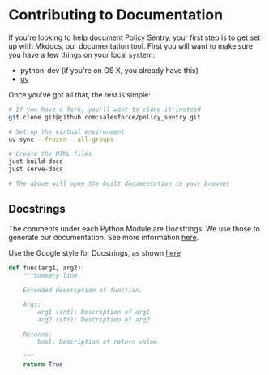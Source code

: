 Contributing to Documentation
=============================

If you're looking to help document Policy Sentry, your first step is to
get set up with Mkdocs, our documentation tool. First you will want to
make sure you have a few things on your local system:

-   python-dev (if you're on OS X, you already have this)
-   [uv](https://docs.astral.sh/uv/getting-started/installation/)

Once you've got all that, the rest is simple:

```bash
# If you have a fork, you'll want to clone it instead
git clone git@github.com:salesforce/policy_sentry.git

# Set up the virtual environment
uv sync --frozen --all-groups

# Create the HTML files
just build-docs
just serve-docs

# The above will open the built documentation in your browser
```

Docstrings
----------

The comments under each Python Module are Docstrings. We use those to
generate our documentation. See more information [here](https://sphinx-rtd-tutorial.readthedocs.io/en/latest/build-the-docs.html#generating-documentation-from-docstrings).

Use the Google style for Docstrings, as shown [here](http://www.sphinx-doc.org/en/master/usage/extensions/napoleon.html#google-vs-numpy)

```python
def func(arg1, arg2):
    """Summary line.

    Extended description of function.

    Args:
        arg1 (int): Description of arg1
        arg2 (str): Description of arg2

    Returns:
        bool: Description of return value

    """
    return True
```
